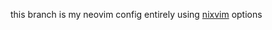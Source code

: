 this branch is my neovim config entirely using [nixvim](https://nix-community.github.io/nixvim/) options
